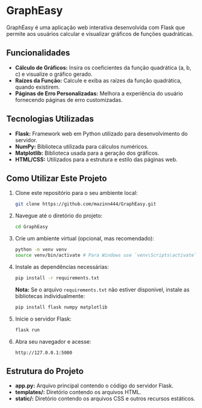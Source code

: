 # GraphEasy

GraphEasy é uma aplicação web interativa desenvolvida com Flask que permite aos usuários calcular e visualizar gráficos de funções quadráticas.

## Funcionalidades

- **Cálculo de Gráficos:** Insira os coeficientes da função quadrática (a, b, c) e visualize o gráfico gerado.
- **Raízes da Função:** Calcule e exiba as raízes da função quadrática, quando existirem.
- **Páginas de Erro Personalizadas:** Melhora a experiência do usuário fornecendo páginas de erro customizadas.

## Tecnologias Utilizadas

- **Flask:** Framework web em Python utilizado para desenvolvimento do servidor.
- **NumPy:** Biblioteca utilizada para cálculos numéricos.
- **Matplotlib:** Biblioteca usada para a geração dos gráficos.
- **HTML/CSS:** Utilizados para a estrutura e estilo das páginas web.

## Como Utilizar Este Projeto

1. Clone este repositório para o seu ambiente local:
    ```bash
    git clone https://github.com/mazinn444/GraphEasy.git
    ```
2. Navegue até o diretório do projeto:
    ```bash
    cd GraphEasy
    ```
3. Crie um ambiente virtual (opcional, mas recomendado):
    ```bash
    python -m venv venv
    source venv/bin/activate # Para Windows use `venv\Scripts\activate`
    ```
4. Instale as dependências necessárias:
    ```bash
    pip install -r requirements.txt
    ```
    **Nota:** Se o arquivo `requirements.txt` não estiver disponível, instale as bibliotecas individualmente:
    ```bash
    pip install flask numpy matplotlib
    ```
5. Inicie o servidor Flask:
    ```bash
    flask run
    ```
6. Abra seu navegador e acesse:
    ```
    http://127.0.0.1:5000
    ```

## Estrutura do Projeto

- **app.py:** Arquivo principal contendo o código do servidor Flask.
- **templates/:** Diretório contendo os arquivos HTML.
- **static/:** Diretório contendo os arquivos CSS e outros recursos estáticos.
